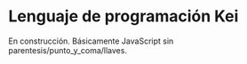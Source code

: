# Lenguaje de programación Kei

En construcción. Básicamente JavaScript sin parentesis/punto_y_coma/llaves.

